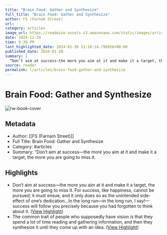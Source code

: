 ```yaml
---
title: "Brain Food: Gather and Synthesize"
full_title: "Brain Food: Gather and Synthesize"
author: FS (Farnam Street)
url: 
category: articles
image_url: https://readwise-assets.s3.amazonaws.com/static/images/article1.be68295a7e40.png
date: 2024-12-29
time: 6:39 PM
last_highlighted_date: 2024-01-30 13:18:14.798956+00:00
published_date: 2024-01-28
summary: |
  “Don’t aim at success—the more you aim at it and make it a target, the more you are going to miss it.
source: reader
permalink: l/articles/brain-food-gather-and-synthesize
---
```

# Brain Food: Gather and Synthesize

![rw-book-cover](https://readwise-assets.s3.amazonaws.com/static/images/article1.be68295a7e40.png)

## Metadata
- Author: [[FS (Farnam Street)]]
- Full Title: Brain Food: Gather and Synthesize
- Category: #articles
- Summary: “Don’t aim at success—the more you aim at it and make it a target, the more you are going to miss it.

## Highlights
- Don’t aim at success—the more you aim at it and make it a target, the more you are going to miss it. For success, like happiness, cannot be pursued; it must ensue, and it only does so as the unintended side-effect of one’s dedication…In the long run—in the long run, I say!—success will follow you precisely because you had forgotten to think about it. ([View Highlight](https://read.readwise.io/read/01hnd8a3ccdzdgp8kdh3nr5q70))
- The common trait of people who supposedly have vision is that they spend a lot of time reading and gathering information, and then they synthesize it until they come up with an idea. ([View Highlight](https://read.readwise.io/read/01hnd8abwdkbqnmxrv55vs1tw1))


